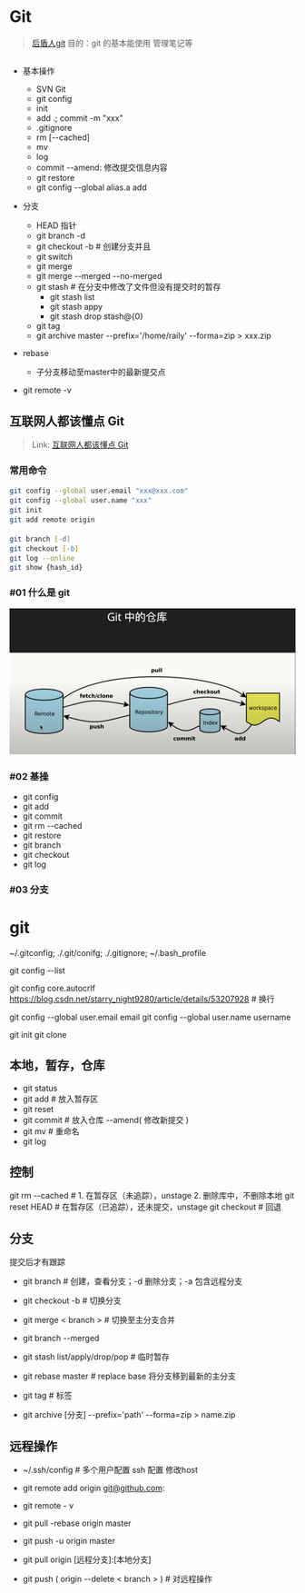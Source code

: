 # Git 

> [后盾人git](https://www.bilibili.com/video/BV154411g7Wm)
> 目的：git 的基本能使用 管理笔记等

##

- 基本操作
  - SVN Git
  - git config
  - init
  - add .; commit -m "xxx"
  - .gitignore
  - rm [--cached]
  - mv
  - log
  - commit --amend: 修改提交信息内容
  - git restore
  - git config --global alias.a add

- 分支
  - HEAD 指针
  - git branch -d
  - git checkout -b # 创建分支并且
  - git switch
  - git merge
  - git merge --merged --no-merged
  - git stash # 在分支中修改了文件但没有提交时的暂存 
    - git stash list
    - git stash appy
    - git stash drop stash@{0}
  - git tag
  - git archive master --prefix='/home/raily' --forma=zip > xxx.zip

- rebase
  - 子分支移动至master中的最新提交点

- git remote -v


## 互联网人都该懂点 Git

> Link: [互联网人都该懂点 Git](https://www.youtube.com/watch?v=29q6zwRGywk&list=PLK2w-tGRdrj5jO9Y1k2iAPCw7iSo6YVdx)

### 常用命令
```zsh
git config --global user.email "xxx@xxx.com"
git config --global user.name "xxx"
git init
git add remote origin 

git branch [-d]
git checkout [-b]
git log --online
git show {hash_id}
```

### #01 什么是 git

<img src="./pics/git_tutorial/git中的仓库.png" alt="" width=510 /> 

### #02 基操

- git config
- git add
- git commit
- git rm --cached
- git restore
- git branch
- git checkout
- git log

### #03 分支


# git #

~/.gitconfig; ./.git/conifg; ./.gitignore; ~/.bash_profile

git config --list

git config core.autocrlf https://blog.csdn.net/starry_night9280/article/details/53207928 # 换行

git config --global user.email email
git config --global user.name username

git init
git clone



## 本地，暂存，仓库 ##

* git status
* git add        # 放入暂存区
* git reset
* git commit  # 放入仓库 --amend( 修改新提交 )
* git mv         # 重命名
* git log

## 控制 ##

git rm --cached # 1. 在暂存区（未追踪），unstage 2. 删除库中，不删除本地
git reset HEAD  # 在暂存区（已追踪），还未提交，unstage
git checkout    # 回退

## 分支 ##

提交后才有跟踪

* git branch                      # 创建，查看分支；-d 删除分支；-a 包含远程分支
* git checkout -b                 # 切换分支
* git merge < branch >            # 切换至主分支合并
* git branch --merged
* git stash list/apply/drop/pop   # 临时暂存
* git rebase master               # replace base 将分支移到最新的主分支

* git tag # 标签
* git archive [分支] --prefix='path' --forma=zip > name.zip

## 远程操作 ##

- ~/.ssh/config # 多个用户配置 ssh 配置 修改host

* git remote add origin git@github.com:
* git remote - v
* git pull -rebase origin master
* git push -u origin master

* git pull origin [远程分支]:[本地分支]
* git push ( origin --delete < branch > ) # 对远程操作



